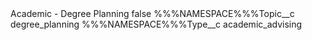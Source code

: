 <?xml version="1.0" encoding="UTF-8"?>
<CustomMetadata xmlns="http://soap.sforce.com/2006/04/metadata" xmlns:xsi="http://www.w3.org/2001/XMLSchema-instance" xmlns:xsd="http://www.w3.org/2001/XMLSchema">
    <label>Academic - Degree Planning</label>
    <protected>false</protected>
    <values>
        <field>%%%NAMESPACE%%%Topic__c</field>
        <value xsi:type="xsd:string">degree_planning</value>
    </values>
    <values>
        <field>%%%NAMESPACE%%%Type__c</field>
        <value xsi:type="xsd:string">academic_advising</value>
    </values>
</CustomMetadata>
